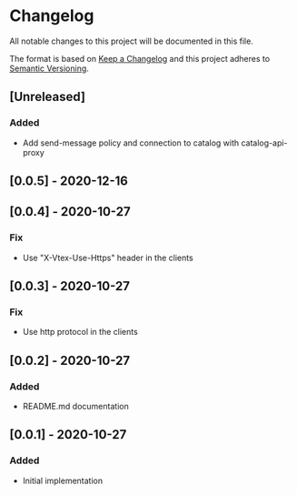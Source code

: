 # Changelog

All notable changes to this project will be documented in this file.

The format is based on [Keep a Changelog](http://keepachangelog.com/en/1.0.0/)
and this project adheres to [Semantic Versioning](http://semver.org/spec/v2.0.0.html).

## [Unreleased]
### Added
- Add send-message policy and connection to catalog with catalog-api-proxy

## [0.0.5] - 2020-12-16

## [0.0.4] - 2020-10-27
### Fix
- Use "X-Vtex-Use-Https" header in the clients

## [0.0.3] - 2020-10-27
### Fix
- Use http protocol in the clients

## [0.0.2] - 2020-10-27
### Added
- README.md documentation

## [0.0.1] - 2020-10-27
### Added
- Initial implementation
